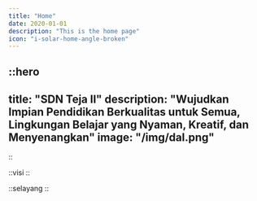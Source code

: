 ```yaml
---
title: "Home"
date: 2020-01-01
description: "This is the home page"
icon: "i-solar-home-angle-broken"
---
```


::hero
---
title: "SDN Teja II"
description: "Wujudkan Impian Pendidikan Berkualitas untuk Semua, Lingkungan Belajar yang Nyaman, Kreatif, dan Menyenangkan"
image: "/img/dal.png"
---
::

::visi
::

::selayang
::
